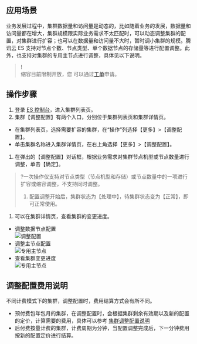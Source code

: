 ## 应用场景

业务发展过程中，集群数据量和访问量是动态的，比如随着业务的发展，数据量和访问量都在增大，集群规模跟实际业务需求不太匹配时，可以动态调整集群的配置，对集群进行扩容；也可以在数据量和访问量不大时，暂时调小集群的规模。腾讯云 ES 支持对节点个数、节点类型、单个数据节点的存储量等进行配置调整。此外，也支持对集群的专用主节点进行调整，具体见以下说明。

> !  
> 缩容目前限制开放，您 可以通过[工单](https://console.cloud.tencent.com/workorder/category)申请。

## 操作步骤

1. 登录 [ES 控制台](https://console.cloud.tencent.com/es)，进入集群列表页。
2. 集群【调整配置】有两个入口，分别位于集群列表页和集群详情页。 

- 在集群列表页，选择需要扩容的集群，在“操作”列选择【更多】>【调整配置】。
- 单击集群名称进入集群详情页，在右上角选择【更多】>【调整配置】。

1. 在弹出的【调整配置】对话框，根据业务需求对集群节点机型或节点数量进行调整，单击【确定】。

> ?一次操作仅支持对节点类型（节点机型和存储）或节点数量中的一项进行扩容或缩容调整，不支持同时调整。
>
> 1. 配置调整开始后，集群状态为【处理中】，待集群状态变为【正常】，即可正常使用。  

1. 可以在集群详情页，查看集群的变更进度。

- 调整数据节点配置  
  ![调整配置](https://main.qcloudimg.com/raw/f96ec8b5d6c2df8a8a3afa670978ba51.png)
- 调整主节点配置  
  ![专用主节点](https://main.qcloudimg.com/raw/39074cebe31dd60be00c8c6d88ecd903.png)
- 查看集群变更进度  
  ![专用主节点](https://main.qcloudimg.com/raw/9037032df309577154a12555c599d3b0.png)

## 调整配置费用说明

不同计费模式下的集群，调整配置时，费用结算方式会有所不同。

- 预付费包年包月的集群，在调整配置时，会根据集群剩余有效期以及新的配置的定价，计算需要的费用，具体可以参考 [集群调整配置说明](https://cloud.tencent.com/document/product/845/33964)
- 后付费按量计费的集群，计费周期为分钟，当配置调整完成后，下一分钟费用按新的配置定价进行结算。

